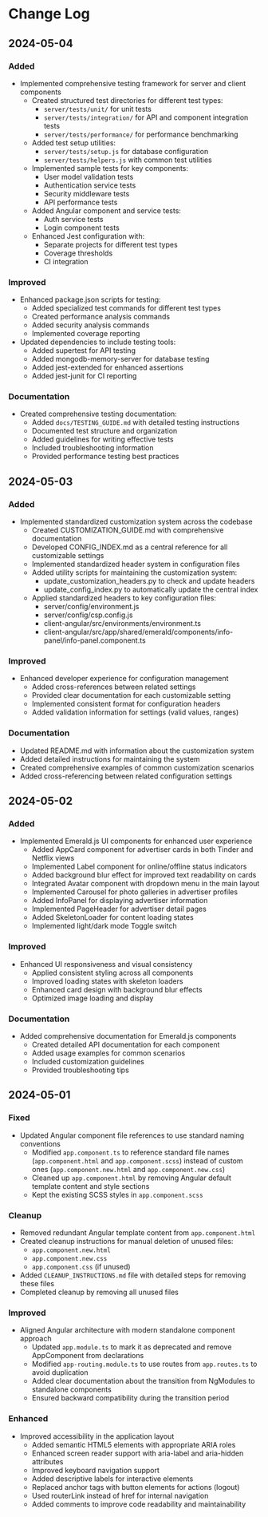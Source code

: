 # Change Log

## 2024-05-04

### Added
- Implemented comprehensive testing framework for server and client components
  - Created structured test directories for different test types:
    - `server/tests/unit/` for unit tests
    - `server/tests/integration/` for API and component integration tests
    - `server/tests/performance/` for performance benchmarking
  - Added test setup utilities:
    - `server/tests/setup.js` for database configuration
    - `server/tests/helpers.js` with common test utilities
  - Implemented sample tests for key components:
    - User model validation tests
    - Authentication service tests
    - Security middleware tests
    - API performance tests
  - Added Angular component and service tests:
    - Auth service tests
    - Login component tests
  - Enhanced Jest configuration with:
    - Separate projects for different test types
    - Coverage thresholds
    - CI integration

### Improved
- Enhanced package.json scripts for testing:
  - Added specialized test commands for different test types
  - Created performance analysis commands
  - Added security analysis commands
  - Implemented coverage reporting
- Updated dependencies to include testing tools:
  - Added supertest for API testing
  - Added mongodb-memory-server for database testing
  - Added jest-extended for enhanced assertions
  - Added jest-junit for CI reporting

### Documentation
- Created comprehensive testing documentation:
  - Added `docs/TESTING_GUIDE.md` with detailed testing instructions
  - Documented test structure and organization
  - Added guidelines for writing effective tests
  - Included troubleshooting information
  - Provided performance testing best practices

## 2024-05-03

### Added
- Implemented standardized customization system across the codebase
  - Created CUSTOMIZATION_GUIDE.md with comprehensive documentation
  - Developed CONFIG_INDEX.md as a central reference for all customizable settings
  - Implemented standardized header system in configuration files
  - Added utility scripts for maintaining the customization system:
    - update_customization_headers.py to check and update headers
    - update_config_index.py to automatically update the central index
  - Applied standardized headers to key configuration files:
    - server/config/environment.js
    - server/config/csp.config.js
    - client-angular/src/environments/environment.ts
    - client-angular/src/app/shared/emerald/components/info-panel/info-panel.component.ts

### Improved
- Enhanced developer experience for configuration management
  - Added cross-references between related settings
  - Provided clear documentation for each customizable setting
  - Implemented consistent format for configuration headers
  - Added validation information for settings (valid values, ranges)

### Documentation
- Updated README.md with information about the customization system
- Added detailed instructions for maintaining the system
- Created comprehensive examples of common customization scenarios
- Added cross-referencing between related configuration settings

## 2024-05-02

### Added
- Implemented Emerald.js UI components for enhanced user experience
  - Added AppCard component for advertiser cards in both Tinder and Netflix views
  - Implemented Label component for online/offline status indicators
  - Added background blur effect for improved text readability on cards
  - Integrated Avatar component with dropdown menu in the main layout
  - Implemented Carousel for photo galleries in advertiser profiles
  - Added InfoPanel for displaying advertiser information
  - Implemented PageHeader for advertiser detail pages
  - Added SkeletonLoader for content loading states
  - Implemented light/dark mode Toggle switch

### Improved
- Enhanced UI responsiveness and visual consistency
  - Applied consistent styling across all components
  - Improved loading states with skeleton loaders
  - Enhanced card design with background blur effects
  - Optimized image loading and display

### Documentation
- Added comprehensive documentation for Emerald.js components
  - Created detailed API documentation for each component
  - Added usage examples for common scenarios
  - Included customization guidelines
  - Provided troubleshooting tips

## 2024-05-01

### Fixed
- Updated Angular component file references to use standard naming conventions
  - Modified `app.component.ts` to reference standard file names (`app.component.html` and `app.component.scss`) instead of custom ones (`app.component.new.html` and `app.component.new.css`)
  - Cleaned up `app.component.html` by removing Angular default template content and style sections
  - Kept the existing SCSS styles in `app.component.scss`

### Cleanup
- Removed redundant Angular template content from `app.component.html`
- Created cleanup instructions for manual deletion of unused files:
  - `app.component.new.html`
  - `app.component.new.css`
  - `app.component.css` (if unused)
- Added `CLEANUP_INSTRUCTIONS.md` file with detailed steps for removing these files
- Completed cleanup by removing all unused files

### Improved
- Aligned Angular architecture with modern standalone component approach
  - Updated `app.module.ts` to mark it as deprecated and remove AppComponent from declarations
  - Modified `app-routing.module.ts` to use routes from `app.routes.ts` to avoid duplication
  - Added clear documentation about the transition from NgModules to standalone components
  - Ensured backward compatibility during the transition period

### Enhanced
- Improved accessibility in the application layout
  - Added semantic HTML5 elements with appropriate ARIA roles
  - Enhanced screen reader support with aria-label and aria-hidden attributes
  - Improved keyboard navigation support
  - Added descriptive labels for interactive elements
  - Replaced anchor tags with button elements for actions (logout)
  - Used routerLink instead of href for internal navigation
  - Added comments to improve code readability and maintainability